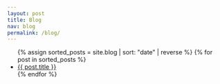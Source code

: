 ```yaml
---
layout: post
title: Blog
nav: blog
permalink: /blog/
---
```


<ul>
  {% assign sorted_posts = site.blog | sort: "date" | reverse %}
  {% for post in sorted_posts %}
    <li>
      <a href="{{ post.url }}">{{ post.title }}</a>
    </li>
  {% endfor %}
</ul>
